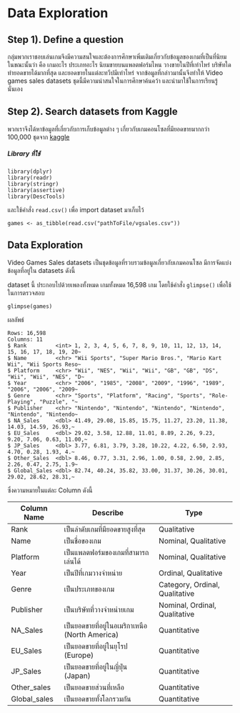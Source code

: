 # Data Exploration 
## Step 1). Define a question
กลุ่มพวกเราชอบเล่นเกมจึงมีความสนใจและต้องการศึกษาเพิ่มเติมเกี่ยวกับข้อมูลของเกมที่เป็นที่นิยมในขณะนั้นว่า คือ เกมอะไร ประเภทอะไร นิยมขายบนแพลตฟอร์มไหน วางขายในปีที่เท่าไหร่ บริษัทใดทำยอดขายได้มากที่สุด และยอดขายในแต่ละทวีปมีเท่าไหร่ จากข้อมูลที่กล่าวมานั้นจึงทำให้ Video games sales datasets ชุดนี้มีความน่าสนใจในการศึกษาค้นคว้า และนำมาใช้ในการเรียนรู้นั่นเอง

## Step 2). Search datasets from Kaggle
พวกเราจึงได้หาข้อมูลที่เกี่ยวกับการเก็บข้อมูลต่าง ๆ เกี่ยวกับเกมคอนโซลที่มียอดขายมากกว่า 100,000 ชุดจาก [kaggle](https://www.kaggle.com/gregorut/videogamesales)<br>

##### Library ที่ใช้
```${R}
library(dplyr)
library(readr)
library(stringr)
library(assertive)
library(DescTools)
```

และใช้คำสั่ง `read.csv()` เพื่อ import dataset มาเก็บไว้
```{R}
games <- as_tibble(read.csv("pathToFile/vgsales.csv"))
```


## Data Exploration
Video Games Sales datasets เป็นชุดข้อมูลที่รวบรวมข้อมูลเกี่ยวกับเกมคอนโซล มีการจัดแบ่งข้อมูลที่อยู่ใน datasets ดังนี้<br>

dataset นี้ ประกอบไปด้วยเพลงทั้งหมด เกมทั้งหมด 16,598 เกม โดยใช้คำสั่ง `glimpse()` เพื่อใช้ในการตรวจสอบ 
```{R}
glimpse(games)
```
ผลลัพธ์
```{txt}
Rows: 16,598
Columns: 11
$ Rank         <int> 1, 2, 3, 4, 5, 6, 7, 8, 9, 10, 11, 12, 13, 14, 15, 16, 17, 18, 19, 20~
$ Name         <chr> "Wii Sports", "Super Mario Bros.", "Mario Kart Wii", "Wii Sports Reso~
$ Platform     <chr> "Wii", "NES", "Wii", "Wii", "GB", "GB", "DS", "Wii", "Wii", "NES", "D~
$ Year         <chr> "2006", "1985", "2008", "2009", "1996", "1989", "2006", "2006", "2009~
$ Genre        <chr> "Sports", "Platform", "Racing", "Sports", "Role-Playing", "Puzzle", "~
$ Publisher    <chr> "Nintendo", "Nintendo", "Nintendo", "Nintendo", "Nintendo", "Nintendo~
$ NA_Sales     <dbl> 41.49, 29.08, 15.85, 15.75, 11.27, 23.20, 11.38, 14.03, 14.59, 26.93,~
$ EU_Sales     <dbl> 29.02, 3.58, 12.88, 11.01, 8.89, 2.26, 9.23, 9.20, 7.06, 0.63, 11.00,~
$ JP_Sales     <dbl> 3.77, 6.81, 3.79, 3.28, 10.22, 4.22, 6.50, 2.93, 4.70, 0.28, 1.93, 4.~
$ Other_Sales  <dbl> 8.46, 0.77, 3.31, 2.96, 1.00, 0.58, 2.90, 2.85, 2.26, 0.47, 2.75, 1.9~
$ Global_Sales <dbl> 82.74, 40.24, 35.82, 33.00, 31.37, 30.26, 30.01, 29.02, 28.62, 28.31,~
```

ซึ่งความหมายในแต่ละ Column ดังนี้

| Column Name  | Describe                                        | Type                           |
| ------------ | ----------------------------------------------- | ------------------------------ |
| Rank         | เป็นลำดับเกมที่มียอดขายสูงที่สุด                | Qualitative                    |
| Name         | เป็นชื่อของเกม                                  | Nominal, Qualitative           |
| Platform     | เป็นแพลตฟอร์มของเกมที่สามารถเล่นได้             | Nominal, Qualitative           |
| Year         | เป็นปีที่เกมวางจำหน่าย                          | Ordinal, Qualitative           |
| Genre        | เป็นประเภทของเกม                                | Category, Ordinal, Qualitative |
| Publisher    | เป็นบริษัทที่วางจำหน่ายเกม                      | Nominal, Ordinal, Qualitative  |
| NA_Sales     | เป็นยอดขายที่อยู่ในอเมริกาเหนือ (North America) | Quantitative                   |
| EU_Sales     | เป็นยอดขายที่อยู่ในยุโรป (Europe)               | Quantitative                   |
| JP_Sales     | เป็นยอดขายที่อยู่ในญี่ปุ่น (Japan)              | Quantitative                   |
| Other_sales  | เป็นยอดขายส่วนที่เหลือ                          | Quantitative                   |
| Global_sales | เป็นยอดขายทั้งโลกรวมกัน                         | Quantitative                   |
